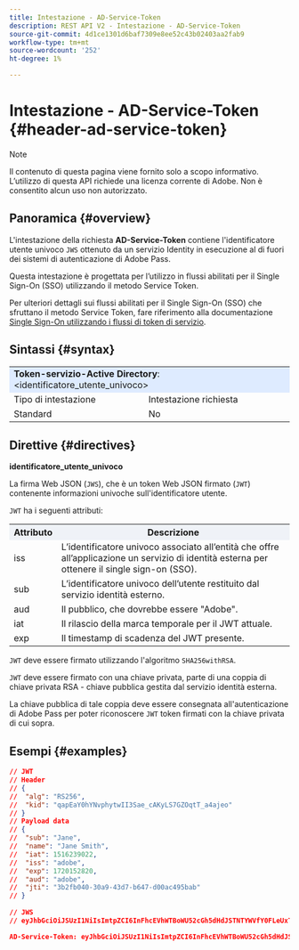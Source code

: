 ```yaml
---
title: Intestazione - AD-Service-Token
description: REST API V2 - Intestazione - AD-Service-Token
source-git-commit: 4d1ce1301d6baf7309e8ee52c43b02403aa2fab9
workflow-type: tm+mt
source-wordcount: '252'
ht-degree: 1%

---
```



# Intestazione - AD-Service-Token {#header-ad-service-token}

>[!NOTE]
>
> Il contenuto di questa pagina viene fornito solo a scopo informativo. L’utilizzo di questa API richiede una licenza corrente di Adobe. Non è consentito alcun uso non autorizzato.

## Panoramica {#overview}

L&#39;intestazione della richiesta <b>AD-Service-Token</b> contiene l&#39;identificatore utente univoco `JWS` ottenuto da un servizio Identity in esecuzione al di fuori dei sistemi di autenticazione di Adobe Pass.

Questa intestazione è progettata per l’utilizzo in flussi abilitati per il Single Sign-On (SSO) utilizzando il metodo Service Token.

Per ulteriori dettagli sui flussi abilitati per il Single Sign-On (SSO) che sfruttano il metodo Service Token, fare riferimento alla documentazione [Single Sign-On utilizzando i flussi di token di servizio](../../flows/single-sign-on-flows/rest-api-v2-single-sign-on-service-token-flows.md).

## Sintassi {#syntax}

<table>
   <tr>
      <td style="background-color: #DEEBFF;" colspan="2"><b>Token-servizio-Active Directory</b>: &lt;identificatore_utente_univoco&gt;</td>
   </tr>
   <tr>
      <td>Tipo di intestazione</td>
      <td>Intestazione richiesta</td>
   </tr>
   <tr>
      <td>Standard</td>
      <td>No</td>
   </tr>
</table>

## Direttive {#directives}

<b>identificatore_utente_univoco</b>

La firma Web JSON (`JWS`), che è un token Web JSON firmato (`JWT`) contenente informazioni univoche sull&#39;identificatore utente.

`JWT` ha i seguenti attributi:

<table>
   <tr>
      <th style="background-color: #EFF2F7; width: 15%;">Attributo</th>
      <th style="background-color: #EFF2F7;">Descrizione</th>
   </tr>
   <tr>
      <td>iss</td>
      <td>L’identificatore univoco associato all’entità che offre all’applicazione un servizio di identità esterna per ottenere il single sign-on (SSO).</td>
   </tr>
   <tr>
      <td>sub</td>
      <td>L’identificatore univoco dell’utente restituito dal servizio identità esterno.</td>
   </tr>
   <tr>
      <td>aud</td>
      <td>Il pubblico, che dovrebbe essere "Adobe".</td>
   </tr>
   <tr>
      <td>iat</td>
      <td>Il rilascio della marca temporale per il JWT attuale.</td>
   </tr>
   <tr>
      <td>exp</td>
      <td>Il timestamp di scadenza del JWT presente.</td>
   </tr>
</table>

`JWT` deve essere firmato utilizzando l&#39;algoritmo `SHA256withRSA`.

`JWT` deve essere firmato con una chiave privata, parte di una coppia di chiave privata RSA - chiave pubblica gestita dal servizio identità esterna.

La chiave pubblica di tale coppia deve essere consegnata all&#39;autenticazione di Adobe Pass per poter riconoscere `JWT` token firmati con la chiave privata di cui sopra.

## Esempi {#examples}

```JSON
// JWT
// Header
// {
//  "alg": "RS256",
//  "kid": "qapEaY0hYNvphytwII3Sae_cAKyLS7GZOqtT_a4ajeo"
// }
// Payload data
// {
//  "sub": "Jane",
//  "name": "Jane Smith",
//  "iat": 1516239022,
//  "iss": "adobe",
//  "exp": 1720152820,
//  "aud": "adobe",
//  "jti": "3b2fb040-30a9-43d7-b647-d00ac495bab"
// }
 
// JWS
// eyJhbGciOiJSUzI1NiIsImtpZCI6InFhcEVhWTBoWU52cGh5dHdJSTNTYWVfY0FLeUxTN0daT3F0VF9hNGFqZW8ifQ.eyJzdWIiOiJKYW5lIiwibmFtZSI6IkphbmUgU21pdGgiLCJpYXQiOjE1MTYyMzkwMjIsImlzcyI6ImFkb2JlIiwiZXhwIjoxNzIwMTUyODIwLCJhdWQiOiJhZG9iZSIsImp0aSI6IjNiMmZiMDQwLTMwYTktNDNkNy1iNjQ3LWQwMGFjNDk1YmFiIn0.stHLZFh-635LDNjv9HRHzq912ICNCVGUS3f4RS_bAxpUiUSB6CShS2VvU4V-THEXj7d_zk1mxtPP0QM_pCrh4Vk2GaPRa856Bt_PhsfQY-_benDcB6MIoFX67qrREGncGiv7JEs3ksa-P1YvBYXolT7t52K093kFaQtICfB-aBa8danRZvUrJHjjFoILEpTbQuzxKRN6y36J3p1FZ-SfDuofHp3SnXDrWFRYyXYQnb9WFlhNBxR400-0vzTONZYd097WWy1shMw5V8TvIDvCDE5ifqk31gMdYga-N3JkcTA5QoW7Zl80UV7BhR5v14Va1IZLcbFra_UJdEzbBwW_nA

AD-Service-Token: eyJhbGciOiJSUzI1NiIsImtpZCI6InFhcEVhWTBoWU52cGh5dHdJSTNTYWVfY0FLeUxTN0daT3F0VF9hNGFqZW8ifQ.eyJzdWIiOiJKYW5lIiwibmFtZSI6IkphbmUgU21pdGgiLCJpYXQiOjE1MTYyMzkwMjIsImlzcyI6ImFkb2JlIiwiZXhwIjoxNzIwMTUyODIwLCJhdWQiOiJhZG9iZSIsImp0aSI6IjNiMmZiMDQwLTMwYTktNDNkNy1iNjQ3LWQwMGFjNDk1YmFiIn0.stHLZFh-635LDNjv9HRHzq912ICNCVGUS3f4RS_bAxpUiUSB6CShS2VvU4V-THEXj7d_zk1mxtPP0QM_pCrh4Vk2GaPRa856Bt_PhsfQY-_benDcB6MIoFX67qrREGncGiv7JEs3ksa-P1YvBYXolT7t52K093kFaQtICfB-aBa8danRZvUrJHjjFoILEpTbQuzxKRN6y36J3p1FZ-SfDuofHp3SnXDrWFRYyXYQnb9WFlhNBxR400-0vzTONZYd097WWy1shMw5V8TvIDvCDE5ifqk31gMdYga-N3JkcTA5QoW7Zl80UV7BhR5v14Va1IZLcbFra_UJdEzbBwW_nA
```
